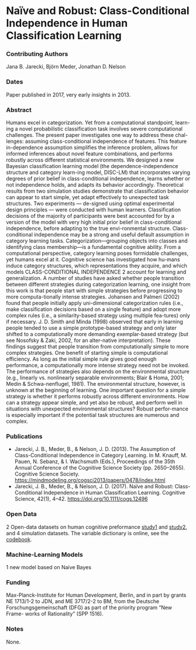 # Naïve and Robust: Class-Conditional Independence in Human Classification Learning

### Contributing Authors
Jana B. Jarecki, Björn Meder, Jonathan D. Nelson

### Dates
Paper published in 2017, very early insights in 2013.

### Abstract
Humans excel in categorization. Yet from a computational standpoint, learn-ing a novel probabilistic classification task involves severe computational challenges. The present paper investigates one way to address these chal-lenges: assuming class-conditional independence of features. This feature in-dependence assumption simplifies the inference problem, allows for informed inferences about novel feature combinations, and performs robustly across different statistical environments. We designed a new Bayesian classification learning model (the dependence-independence structure and category learn-ing model, DISC-LM) that incorporates varying degrees of prior belief in class-conditional independence, learns whether or not independence holds, and adapts its behavior accordingly. Theoretical results from two simulation studies demonstrate that classification behavior can appear to start simple, yet adapt effectively to unexpected task structures. Two experiments — de-signed using optimal experimental design principles — were conducted with human learners. Classification decisions of the majority of participants were best accounted for by a version of the model with very high initial prior belief in class-conditional independence, before adapting to the true envi-ronmental structure. Class-conditional independence may be a strong and useful default assumption in category learning tasks. Categorization—grouping objects into classes and identifying class membership—is a fundamental cognitive ability. From a computational perspective, category learning poses formidable challenges, yet humans excel at it. Cognitive science has investigated how hu-mans induce category structures, which representations they acquire, and which models CLASS-CONDITIONAL INDEPENDENCE 2 account for learning and generalization. A number of studies have asked whether people transition between different strategies during categorization learning, one insight from this work is that people start with simple strategies before progressing to more computa-tionally intense strategies. Johansen and Palmeri (2002) found that people initially apply uni-dimensional categorization rules (i.e., make classification decisions based on a single feature) and adopt more complex rules (i.e., a similarity-based strategy using multiple fea-tures) only if necessary. J. D. Smith and Minda (1998) observed that early in learning people tended to use a simple prototype-based strategy and only later shifted to a computationally more demanding exemplar-based strategy (but see Nosofsky & Zaki, 2002, for an alter-native interpretation). These findings suggest that people transition from computationally simple to more complex strategies. One benefit of starting simple is computational efficiency. As long as the initial simple rule gives good enough performance, a computationally more intense strategy need not be invoked. The performance of strategies also depends on the environmental structure (e.g., linearly vs. nonlinearly separable environments; Blair & Homa, 2001; Medin & Schwa-nenflugel, 1981). The environmental structure, however, is unknown at the beginning of learning. One important question for a simple strategy is whether it performs robustly across different environments. How can a strategy appear simple, and yet also be robust, and perform well in situations with unexpected environmental structures? Robust perfor-mance is especially important if the potential task structures are numerous and complex.

### Publications
* Jarecki, J. B., Meder, B., & Nelson, J. D. (2013). The Assumption of Class-Conditional Independence in Category Learning. In M. Knauff, M. Pauen, N. Sebanz, & I. Wachsmuth (Eds.), Proceedings of the 35th Annual Conference of the Cognitive Science Society (pp. 2650–2655). Cognitive Science Society. https://mindmodeling.org/cogsci2013/papers/0478/index.html
* Jarecki, J. B., Meder, B., & Nelson, J. D. (2017). Naïve and Robust: Class-Conditional Independence in Human Classification Learning. Cognitive Science, 42(1), 4–42. https://doi.org/10.1111/cogs.12496

### Open Data
2 Open-data datasets on human cognitive preformance [study1](data/study1_data.csv) and [study2](data/study1_data.csv), and 4 simulation datasets. The variable dictionary is online, see the [codebook](data/data_dictionary_codebook.html).

### Machine-Learning Models
1 new model based on Naive Bayes

### Funding
Max-Planck-Institute for Human Development, Berlin, and in part by grants NE 1713/1-2 to JDN, and ME 3717/2-2 to BM, from the Deutsche Forschungsgemeinschaft (DFG) as part of the priority program “New Frame- works of Rationality” (SPP 1516).

### Notes
None.
